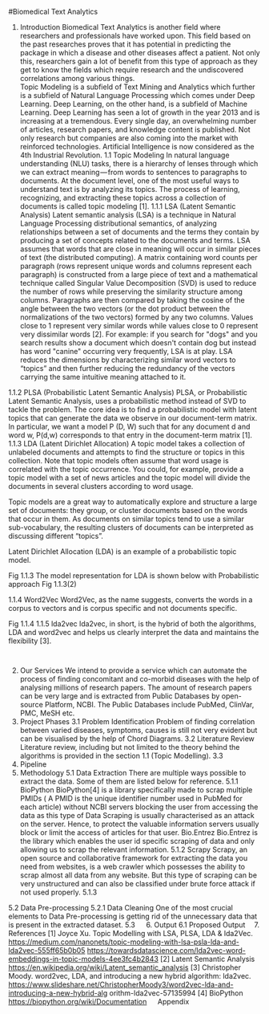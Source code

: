 



#Biomedical Text Analytics














 
1. Introduction
Biomedical Text Analytics is another field where researchers and professionals have worked upon. This field based on the past researches proves that it has potential in predicting the package in   which a disease and other diseases affect a patient. Not only this, researchers gain a lot of benefit from this type of approach as they get to know the fields which require research and the undiscovered correlations among various things.  
Topic Modeling is a subfield of Text Mining and Analytics which further is a subfield of Natural Language Processing which comes under Deep Learning. Deep Learning, on the other hand, is a subfield of Machine Learning. Deep Learning has seen a lot of growth in the year 2013 and is increasing at a tremendous. Every single day, an overwhelming number of articles, research papers, and knowledge content is published. Not only research but companies are also coming into the market with reinforced technologies. Artificial Intelligence is now considered as the 4th Industrial Revolution.
1.1 Topic Modeling
 In natural language understanding (NLU) tasks, there is a hierarchy of lenses through which we can extract meaning — from words to sentences to paragraphs to documents. At the document level, one of the most useful ways to understand text is by analyzing its topics. The process of learning, recognizing, and extracting these topics across a collection of documents is called topic modeling [1].
1.1.1 LSA (Latent Semantic Analysis)
Latent semantic analysis (LSA) is a technique in Natural Language Processing distributional semantics, of analyzing relationships between a set of documents and the terms they contain by producing a set of concepts related to the documents and terms. LSA assumes that words that are close in meaning will occur in similar pieces of text (the distributed computing). A matrix containing word counts per paragraph (rows represent unique words and columns represent each paragraph) is constructed from a large piece of text and a mathematical technique called Singular Value Decomposition (SVD) is used to reduce the number of rows while preserving the similarity structure among columns. Paragraphs are then compared by taking the cosine of the angle between the two vectors (or the dot product between the normalizations of the two vectors) formed by any two columns. Values close to 1 represent very similar words while values close to 0 represent very dissimilar words [2].
For example:  if you search for "dogs" and you search results show a document which doesn't contain dog but instead has word "canine" occurring very frequently, LSA is at play.
LSA reduces the dimensions by characterizing similar word vectors to “topics” and then further reducing the redundancy of the vectors carrying the same intuitive meaning attached to it.

1.1.2 PLSA (Probabilistic Latent Semantic Analysis)
PLSA, or Probabilistic Latent Semantic Analysis, uses a probabilistic method instead of SVD to tackle the problem. The core idea is to find a probabilistic model with latent topics that can generate the data we observe in our document-term matrix. In particular, we want a model P (D, W) such that for any document d and word w, P(d,w) corresponds to that entry in the document-term matrix [1].
1.1.3 LDA (Latent Dirichlet Allocation)
A topic model takes a collection of unlabeled documents and attempts to find the structure or topics in this collection. Note that topic models often assume that word usage is correlated with the topic occurrence. You could, for example, provide a topic model with a set of news articles and the topic model will divide the documents in several clusters according to word usage.

Topic models are a great way to automatically explore and structure a large set of documents: they group, or cluster documents based on the words that occur in them. As documents on similar topics tend to use a similar sub-vocabulary, the resulting clusters of documents can be interpreted as discussing different “topics”.

Latent Dirichlet Allocation (LDA) is an example of a probabilistic topic model. 
 
Fig 1.1.3
The model representation for LDA is shown below with Probabilistic approach 
Fig 1.1.3(2)

1.1.4 Word2Vec
Word2Vec, as the name suggests, converts the words in a corpus to vectors and is corpus specific and not documents specific.
 
Fig 1.1.4
1.1.5 lda2vec
lda2vec, in short, is the hybrid of both the algorithms, LDA and word2vec and helps us clearly interpret the data and maintains the flexibility [3].



	  
2. Our Services
We intend to provide a service which can automate the process of finding concomitant and co-morbid diseases with the help of analysing millions of research papers. The amount of research papers can be very large and is extracted from Public Databases by open-source Platform, NCBI.
The Public Databases include PubMed, ClinVar, PMC, MeSH etc.
 
3. Project Phases
3.1 Problem Identification
Problem of finding correlation between varied diseases, symptoms, causes is still not very evident but can be visualised by the help of Chord Diagrams. 
3.2 Literature Review
Literature review, including but not limited to the theory behind the algorithms is provided in the section 1.1 (Topic Modelling). 
3.3  
4. Pipeline
 
5. Methodology
5.1 Data Extraction 
There are multiple ways possible to extract the data. Some of them are listed below for reference.
5.1.1 BioPython 
BioPython[4] is a library specifically made to scrap multiple PMIDs ( A PMID is the unique identifier number used in PubMed for each article) without NCBI servers blocking the user from accessing the data as this type of Data Scraping is usually characterised as an attack on the server. Hence, to protect the valuable information servers usually block or limit the access of articles for that user.
Bio.Entrez
Bio.Entrez is the library which enables the user id specific scraping of data and only allowing us to scrap the relevant information.
5.1.2 Scrapy
Scrapy, an open source and collaborative framework for extracting the data you need from websites, is a web crawler which possesses the ability to scrap almost all data from any website. But this type of scraping can be very unstructured and can also be classified under brute force attack if not used properly.
5.1.3  

5.2 Data Pre-processing
5.2.1 Data Cleaning 
One of the most crucial elements to Data Pre-processing is getting rid of the unnecessary data that is present in the extracted dataset.
5.3 
 
6. Output
6.1 Proposed Output 
7. References
[1] Joyce Xu. Topic Modelling with LSA, PLSA, LDA & lda2Vec.           https://medium.com/nanonets/topic-modeling-with-lsa-psla-lda-and-lda2vec-555ff65b0b05
 https://towardsdatascience.com/lda2vec-word-embeddings-in-topic-models-4ee3fc4b2843
[2] Latent Semantic Analysis 
https://en.wikipedia.org/wiki/Latent_semantic_analysis 
[3] Christopher Moody. word2vec, LDA, and introducing a new hybrid algorithm: lda2vec.            https://www.slideshare.net/ChristopherMoody3/word2vec-lda-and-introducing-a-new-hybrid-alg orithm-lda2vec-57135994
[4] BioPython https://biopython.org/wiki/Documentation
 
Appendix
 

 

 

